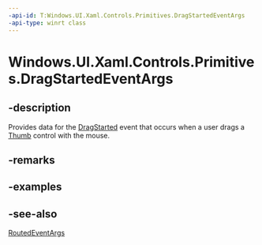 ```yaml
---
-api-id: T:Windows.UI.Xaml.Controls.Primitives.DragStartedEventArgs
-api-type: winrt class
---
```


<!-- Class syntax.
public class DragStartedEventArgs : Windows.UI.Xaml.RoutedEventArgs, Windows.UI.Xaml.Controls.Primitives.IDragStartedEventArgs
-->

# Windows.UI.Xaml.Controls.Primitives.DragStartedEventArgs

## -description
Provides data for the [DragStarted](thumb_dragstarted.md) event that occurs when a user drags a [Thumb](thumb.md) control with the mouse.



## -remarks

## -examples

## -see-also
[RoutedEventArgs](../windows.ui.xaml/routedeventargs.md)
